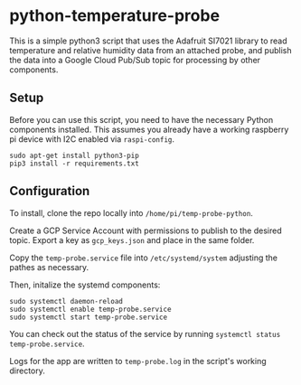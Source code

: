 # python-temperature-probe

This is a simple python3 script that uses the Adafruit SI7021 library to read temperature and relative humidity data
from an attached probe, and publish the data into a Google Cloud Pub/Sub topic for processing by other components.

## Setup

Before you can use this script, you need to have the necessary Python components installed. This assumes you already
have a working raspberry pi device with I2C enabled via `raspi-config`.

```
sudo apt-get install python3-pip
pip3 install -r requirements.txt
```

## Configuration

To install, clone the repo locally into `/home/pi/temp-probe-python`.

Create a GCP Service Account with permissions to publish to the desired topic. Export a key as `gcp_keys.json` and place
in the same folder.

Copy the `temp-probe.service` file into `/etc/systemd/system` adjusting the pathes as necessary.

Then, initalize the systemd components:

```
sudo systemctl daemon-reload
sudo systemctl enable temp-probe.service
sudo systemctl start temp-probe.service
```

You can check out the status of the service by running `systemctl status temp-probe.service`.

Logs for the app are written to `temp-probe.log` in the script's working directory.
